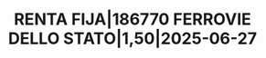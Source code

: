---
layout: asset
title: RENTA FIJA|186770 FERROVIE DELLO STATO|1,50|2025-06-27
isin: XS1639488771
---